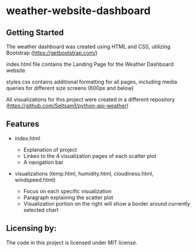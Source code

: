 # weather-website-dashboard

## Getting Started

The weather dashboard was created using HTML and CSS, utilizing Bootstrap (https://getbootstrap.com/)

index.html file contains the Landing Page for the Weather Dashboard website

styles.css contains additional formatting for all pages, including media queries for different size screens (600px and below)

All visualizations for this project were created in a different repository (https://github.com/Seltsam1/python-api-weather)


## Features

- index.html
  - Explanation of project
  - Linkes to the 4 visualization pages of each scatter plot
  - A navigation bar

- visualizations (temp.html, humidity.html, cloudiness.html, windspeed.html)
  - Focus on each specific visualization
  - Paragraph explaining the scatter plot
  - Visualization portion on the right will show a border around currently selected chart

## Licensing by:

The code in this project is licensed under MIT license.
